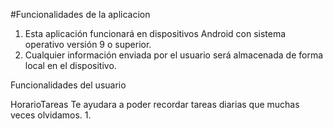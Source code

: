 #Funcionalidades de la aplicacion

1. Esta aplicación funcionará en dispositivos Android con sistema operativo versión 9 o superior.
2. Cualquier información enviada por el usuario será almacenada de forma local en el dispositivo.

Funcionalidades del usuario

HorarioTareas Te ayudara a poder recordar tareas diarias que muchas veces olvidamos.
1. 

